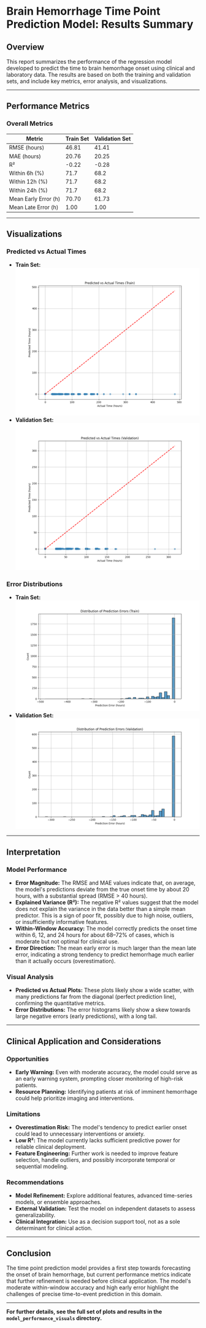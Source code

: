 # Brain Hemorrhage Time Point Prediction Model: Results Summary

## Overview

This report summarizes the performance of the regression model developed to predict the time to brain hemorrhage onset using clinical and laboratory data. The results are based on both the training and validation sets, and include key metrics, error analysis, and visualizations.

---

## Performance Metrics

### Overall Metrics

| Metric             | Train Set | Validation Set |
|--------------------|-----------|---------------|
| RMSE (hours)       | 46.81     | 41.41         |
| MAE (hours)        | 20.76     | 20.25         |
| R²                 | -0.22     | -0.28         |
| Within 6h (%)      | 71.7      | 68.2          |
| Within 12h (%)     | 71.7      | 68.2          |
| Within 24h (%)     | 71.7      | 68.2          |
| Mean Early Error (h)| 70.70    | 61.73         |
| Mean Late Error (h) | 1.00     | 1.00          |

---

## Visualizations

### Predicted vs Actual Times

- **Train Set:**  
  ![Train Predictions](../model_performance_visuals/train_predictions.png)
- **Validation Set:**  
  ![Validation Predictions](../model_performance_visuals/val_predictions.png)

### Error Distributions

- **Train Set:**  
  ![Train Errors](../model_performance_visuals/train_errors.png)
- **Validation Set:**  
  ![Validation Errors](../model_performance_visuals/val_errors.png)

---

## Interpretation

### Model Performance

- **Error Magnitude:** The RMSE and MAE values indicate that, on average, the model's predictions deviate from the true onset time by about 20 hours, with a substantial spread (RMSE > 40 hours).
- **Explained Variance (R²):** The negative R² values suggest that the model does not explain the variance in the data better than a simple mean predictor. This is a sign of poor fit, possibly due to high noise, outliers, or insufficiently informative features.
- **Within-Window Accuracy:** The model correctly predicts the onset time within 6, 12, and 24 hours for about 68–72% of cases, which is moderate but not optimal for clinical use.
- **Error Direction:** The mean early error is much larger than the mean late error, indicating a strong tendency to predict hemorrhage much earlier than it actually occurs (overestimation).

### Visual Analysis

- **Predicted vs Actual Plots:** These plots likely show a wide scatter, with many predictions far from the diagonal (perfect prediction line), confirming the quantitative metrics.
- **Error Distributions:** The error histograms likely show a skew towards large negative errors (early predictions), with a long tail.

---

## Clinical Application and Considerations

### Opportunities

- **Early Warning:** Even with moderate accuracy, the model could serve as an early warning system, prompting closer monitoring of high-risk patients.
- **Resource Planning:** Identifying patients at risk of imminent hemorrhage could help prioritize imaging and interventions.

### Limitations

- **Overestimation Risk:** The model's tendency to predict earlier onset could lead to unnecessary interventions or anxiety.
- **Low R²:** The model currently lacks sufficient predictive power for reliable clinical deployment.
- **Feature Engineering:** Further work is needed to improve feature selection, handle outliers, and possibly incorporate temporal or sequential modeling.

### Recommendations

- **Model Refinement:** Explore additional features, advanced time-series models, or ensemble approaches.
- **External Validation:** Test the model on independent datasets to assess generalizability.
- **Clinical Integration:** Use as a decision support tool, not as a sole determinant for clinical action.

---

## Conclusion

The time point prediction model provides a first step towards forecasting the onset of brain hemorrhage, but current performance metrics indicate that further refinement is needed before clinical application. The model's moderate within-window accuracy and high early error highlight the challenges of precise time-to-event prediction in this domain.

---

**For further details, see the full set of plots and results in the `model_performance_visuals` directory.**
